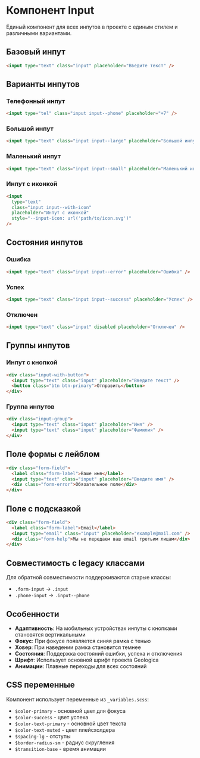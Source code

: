 # Компонент Input

Единый компонент для всех инпутов в проекте с единым стилем и различными вариантами.

## Базовый инпут

```html
<input type="text" class="input" placeholder="Введите текст" />
```

## Варианты инпутов

### Телефонный инпут

```html
<input type="tel" class="input input--phone" placeholder="+7" />
```

### Большой инпут

```html
<input type="text" class="input input--large" placeholder="Большой инпут" />
```

### Маленький инпут

```html
<input type="text" class="input input--small" placeholder="Маленький инпут" />
```

### Инпут с иконкой

```html
<input
  type="text"
  class="input input--with-icon"
  placeholder="Инпут с иконкой"
  style="--input-icon: url('path/to/icon.svg')"
/>
```

## Состояния инпутов

### Ошибка

```html
<input type="text" class="input input--error" placeholder="Ошибка" />
```

### Успех

```html
<input type="text" class="input input--success" placeholder="Успех" />
```

### Отключен

```html
<input type="text" class="input" disabled placeholder="Отключен" />
```

## Группы инпутов

### Инпут с кнопкой

```html
<div class="input-with-button">
  <input type="text" class="input" placeholder="Введите текст" />
  <button class="btn btn-primary">Отправить</button>
</div>
```

### Группа инпутов

```html
<div class="input-group">
  <input type="text" class="input" placeholder="Имя" />
  <input type="text" class="input" placeholder="Фамилия" />
</div>
```

## Поле формы с лейблом

```html
<div class="form-field">
  <label class="form-label">Ваше имя</label>
  <input type="text" class="input" placeholder="Введите имя" />
  <div class="form-error">Обязательное поле</div>
</div>
```

## Поле с подсказкой

```html
<div class="form-field">
  <label class="form-label">Email</label>
  <input type="email" class="input" placeholder="example@mail.com" />
  <div class="form-help">Мы не передаем ваш email третьим лицам</div>
</div>
```

## Совместимость с legacy классами

Для обратной совместимости поддерживаются старые классы:

- `.form-input` → `.input`
- `.phone-input` → `.input--phone`

## Особенности

- **Адаптивность**: На мобильных устройствах инпуты с кнопками становятся вертикальными
- **Фокус**: При фокусе появляется синяя рамка с тенью
- **Ховер**: При наведении рамка становится темнее
- **Состояния**: Поддержка состояний ошибки, успеха и отключения
- **Шрифт**: Использует основной шрифт проекта Geologica
- **Анимации**: Плавные переходы для всех состояний

## CSS переменные

Компонент использует переменные из `_variables.scss`:

- `$color-primary` - основной цвет для фокуса
- `$color-success` - цвет успеха
- `$color-text-primary` - основной цвет текста
- `$color-text-muted` - цвет плейсхолдера
- `$spacing-lg` - отступы
- `$border-radius-sm` - радиус скругления
- `$transition-base` - время анимации
